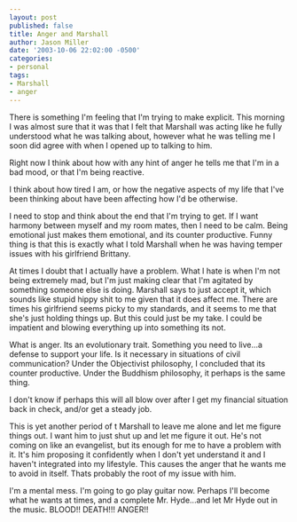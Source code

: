 ```yaml
---
layout: post
published: false
title: Anger and Marshall
author: Jason Miller
date: '2003-10-06 22:02:00 -0500'
categories:
- personal
tags:
- Marshall
- anger
---
```


There is something I'm feeling that I'm trying to make explicit. This morning I
was almost sure that it was that I felt that Marshall was acting like he fully
understood what he was talking about, however what he was telling me I soon did
agree with when I opened up to talking to him.

Right now I think about how with any hint of anger he tells me that I'm in a bad
mood, or that I'm being reactive.

I think about how tired I am, or how the negative aspects of my life that I've
been thinking about have been affecting how I'd be otherwise.

I need to stop and think about the end that I'm trying to get. If I want harmony
between myself and my room mates, then I need to be calm. Being emotional just
makes them emotional, and its counter productive. Funny thing is that this is
exactly what I told Marshall when he was having temper issues with his
girlfriend Brittany.

At times I doubt that I actually have a problem. What I hate is when I'm not
being extremely mad, but I'm just making clear that I'm agitated by something
someone else is doing. Marshall says to just accept it, which sounds like stupid
hippy shit to me given that it does affect me. There are times his girlfriend
seems picky to my standards, and it seems to me that she's just holding things
up. But this could just be my take. I could be impatient and blowing everything
up into something its not.

What is anger. Its an evolutionary trait. Something you need to live...a defense
to support your life. Is it necessary in situations of civil communication?
Under the Objectivist philosophy, I concluded that its counter productive. Under
the Buddhism philosophy, it perhaps is the same thing.

I don't know if perhaps this will all blow over after I get my financial
situation back in check, and/or get a steady job.

This is yet another period of t Marshall to leave me alone and let me figure
things out. I want him to just shut up and let me figure it out. He's not coming
on like an evangelist, but its enough for me to have a problem with it. It's him
proposing it confidently when I don't yet understand it and I haven't integrated
into my lifestyle. This causes the anger that he wants me to avoid in itself.
Thats probably the root of my issue with him.

I'm a mental mess. I'm going to go play guitar now. Perhaps I'll become what he
wants at times, and a complete Mr. Hyde...and let Mr Hyde out in the music.
BLOOD!! DEATH!!! ANGER!!
